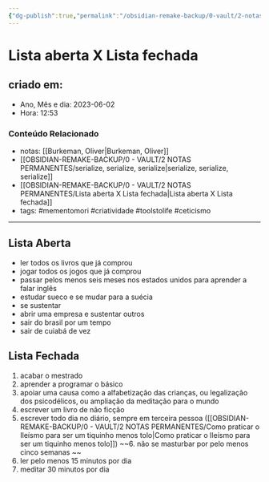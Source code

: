 ```yaml
---
{"dg-publish":true,"permalink":"/obsidian-remake-backup/0-vault/2-notas-permanentes/lista-aberta-x-lista-fechada/","tags":["permanente","mementomori","criatividade","toolstolife","ceticismo"],"dgHomeLink":true,"dgShowLocalGraph":true,"dgShowFileTree":true,"dgEnableSearch":true,"noteIcon":""}
---
```


# Lista aberta X Lista fechada

## criado em: 
-  Ano, Mês e dia: 2023-06-02
- Hora: 12:53

### Conteúdo Relacionado
- notas: [[Burkeman, Oliver\|Burkeman, Oliver]]
- [[OBSIDIAN-REMAKE-BACKUP/0 - VAULT/2 NOTAS PERMANENTES/serialize, serialize, serialize\|serialize, serialize, serialize]]
- [[OBSIDIAN-REMAKE-BACKUP/0 - VAULT/2 NOTAS PERMANENTES/Lista aberta X Lista fechada\|Lista aberta X Lista fechada]]
- tags: #mementomori #criatividade #toolstolife #ceticismo 
---

## Lista Aberta
 
- ler todos os livros que já comprou
- jogar todos os jogos que já comprou
- passar pelos menos seis meses nos estados unidos para aprender a falar inglês
- estudar sueco e se mudar para a suécia
- se sustentar
- abrir uma empresa e sustentar outros
- sair do brasil por um tempo
- sair de cuiabá de vez 


## Lista Fechada

1. acabar o mestrado
2. aprender a programar o básico
3. apoiar uma causa como a alfabetização das crianças, ou legalização dos psicodélicos, ou ampliação da meditação para o mundo
4. escrever um livro de não ficção
5. escrever todo dia no diário, sempre em terceira pessoa ([[OBSIDIAN-REMAKE-BACKUP/0 - VAULT/2 NOTAS PERMANENTES/Como praticar o Ileísmo para ser um tiquinho menos tolo\|Como praticar o Ileísmo para ser um tiquinho menos tolo]])
~~6. não se masturbar por pelo menos cinco semanas ~~
7. ler pelo menos 15 minutos por dia
8. meditar 30 minutos por dia